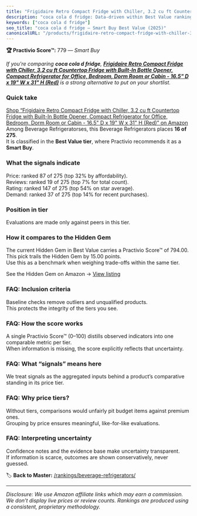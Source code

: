 ```yaml
---
title: "Frigidaire Retro Compact Fridge with Chiller, 3.2 cu ft Countertop Fridge with Built-In Bottle Opener, Compact Refrigerator for Office, Bedroom, Dorm Room or Cabin - 16.5\" D x 19\" W x 31\" H (Red)"
description: "coca cola d fridge: Data-driven within Best Value ranking using the Practivio Score™. Positioned by quality, value, demand, findability, momentum."
keywords: ["coca cola d fridge"]
seo_title: "coca cola d fridge — Smart Buy Best Value (2025)"
canonicalURL: "/products/frigidaire-retro-compact-fridge-with-chiller-32-cu-ft-countertop-fridge-with-built-in-bottle-opener-compact-refrigerator-for-office-bedroom-dorm-room-or-cabin-165-d-x-19-w-x-31-h-red-B019RF0FV2/"
---
```


**🏆 Practivio Score™:** 779 — _Smart Buy_


*If you're comparing **coca cola d fridge**, **[Frigidaire Retro Compact Fridge with Chiller, 3.2 cu ft Countertop Fridge with Built-In Bottle Opener, Compact Refrigerator for Office, Bedroom, Dorm Room or Cabin - 16.5" D x 19" W x 31" H (Red)](https://www.amazon.com/dp/B019RF0FV2?tag=practivio-20)** is a strong alternative to put on your shortlist.*
### Quick take
[Shop “Frigidaire Retro Compact Fridge with Chiller, 3.2 cu ft Countertop Fridge with Built-In Bottle Opener, Compact Refrigerator for Office, Bedroom, Dorm Room or Cabin - 16.5" D x 19" W x 31" H (Red)” on Amazon](https://www.amazon.com/dp/B019RF0FV2?tag=practivio-20)
Among Beverage Refrigeratorses, this Beverage Refrigerators places **16 of 275**.  
It is classified in the **Best Value tier**, where Practivio recommends it as a **Smart Buy**.

### What the signals indicate
Price: ranked 87 of 275 (top 32% by affordability).  
Reviews: ranked 19 of 275 (top 7% for total count).  
Rating: ranked 147 of 275 (top 54% on star average).  
Demand: ranked 37 of 275 (top 14% for recent purchases).

### Position in tier
Evaluations are made only against peers in this tier.

### How it compares to the Hidden Gem
The current Hidden Gem in Best Value carries a Practivio Score™ of 794.00.  
This pick trails the Hidden Gem by 15.00 points.  
Use this as a benchmark when weighing trade-offs within the same tier.  

See the Hidden Gem on Amazon → [View listing](https://www.amazon.com/dp/B00IR8H55A?tag=practivio-20)

### FAQ: Inclusion criteria
Baseline checks remove outliers and unqualified products.  
This protects the integrity of the tiers you see.

### FAQ: How the score works
A single Practivio Score™ (0–100) distills observed indicators into one comparable metric per tier.  
When information is missing, the score explicitly reflects that uncertainty.

### FAQ: What “signals” means here
We treat signals as the aggregated inputs behind a product’s comparative standing in its price tier.

### FAQ: Why price tiers?
Without tiers, comparisons would unfairly pit budget items against premium ones.  
Grouping by price ensures meaningful, like-for-like evaluations.

### FAQ: Interpreting uncertainty
Confidence notes and the evidence base make uncertainty transparent.  
If information is scarce, outcomes are shown conservatively, never guessed.


🏷️ **Back to Master:** [/rankings/beverage-refrigerators/](/rankings/beverage-refrigerators/)

---
_Disclosure: We use Amazon affiliate links which may earn a commission. We don’t display live prices or review counts. Rankings are produced using a consistent, proprietary methodology._
